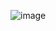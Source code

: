 ![image](https://github.com/bunveren/girlygirlcalculator/assets/123470015/e00f3cb9-a08e-4633-b8ee-9b98bf85cbfd)
